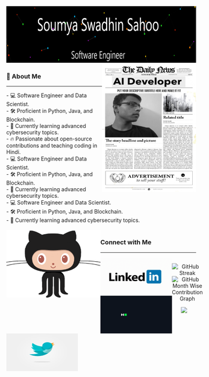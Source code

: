 <img src="./img/ss.png" alt="Image Description" width="1000" height="150">

<img src="./img/i4.JPG" align="right" alt="Image Description" width="250" height="340">


<div><h3> 🌟 About Me </h3>
<hr>
- 💻 Software Engineer and Data Scientist.<br>
- 🛠️ Proficient in Python, Java, and Blockchain.<br>
- 🌱 Currently learning advanced cybersecurity topics.<br>
- 🔥 Passionate about open-source contributions and teaching coding in Hindi.<br>
- 💻 Software Engineer and Data Scientist.<br>
- 🛠️ Proficient in Python, Java, and Blockchain.<br>
- 🌱 Currently learning advanced cybersecurity topics.<br>
- 💻 Software Engineer and Data Scientist.<br>
- 🛠️ Proficient in Python, Java, and Blockchain.<br>
- 🌱 Currently learning advanced cybersecurity topics.<br>
</div>
<!-- <hr> -->
<br>
<img src="./gif/gif_2.gif" alt="Image Description" align="left" width="250" height="180">

<h3> Connect with Me </h3>
<hr>
<img src="./gif/linkedin.gif" alt="Image Description" align="left" width="190" height="100">
<img src="./gif/hackr.gif" alt="Image Description" align="left" width="190" height="100">
<img src="./gif/bird.gif" alt="Image Description" align="left" width="190" height="100">
<!-- <img src="./img/leet.png" alt="Image Description" width="100"> -->

<div align="center">

<div align="center" style="display: flex; flex-direction: row; flex-wrap: nowrap; gap: 1px;">

  <img src="http://github-readme-streak-stats.herokuapp.com?user=0XSoumya&theme=nightowl&&ate_format=M%20j%5B%2C%20Y%5D" alt="GitHub Streak" style="flex: 1; width: 334px; height: auto;"/><img src="http://github-profile-summary-cards.vercel.app/api/cards/profile-details?username=0XSoumya&theme=nightowl" alt="GitHub Month Wise Contribution Graph" style="flex: 1; width: 467px; height: auto;"/>
</div>


<!-- Footer -->
  <img src="https://capsule-render.vercel.app/api?type=waving&color=gradient&height=100&section=footer" width=804px />

</div>

